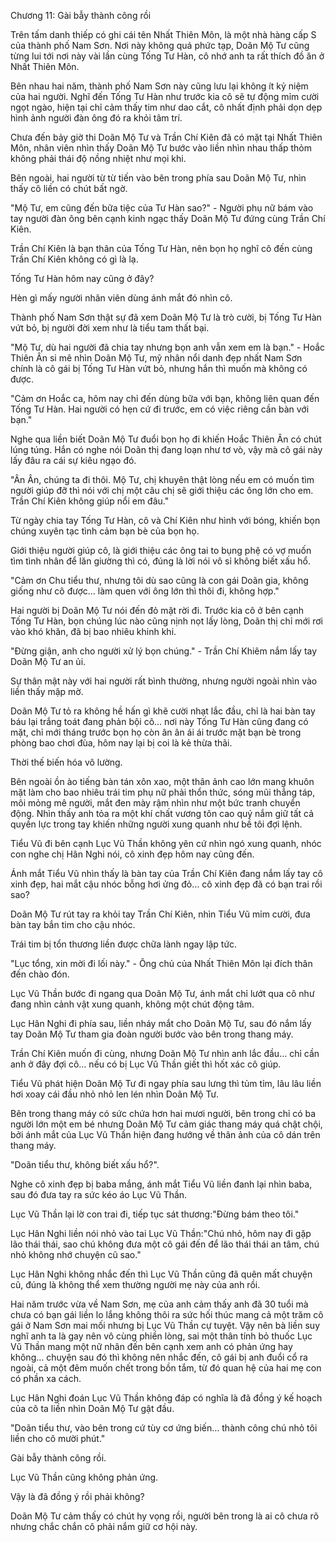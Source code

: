 




Chương 11: Gài bẫy thành công rồi


Trên tấm danh thiếp có ghi cái tên Nhất Thiên Môn, là một nhà hàng cấp S của thành phố Nam Sơn. Nơi này không quá phức tạp, Doãn Mộ Tư cũng từng lui tới nơi này vài lần cùng Tống Tư Hàn, cô nhớ anh ta rất thích đồ ăn ở Nhất Thiên Môn.

Bên nhau hai năm, thành phố Nam Sơn này cũng lưu lại không ít kỷ niệm của hai người. Nghĩ đến Tống Tư Hàn như trước kia cô sẽ tự động mỉm cười ngọt ngào, hiện tại chỉ cảm thấy tim như dao cắt, cô nhất định phải dọn dẹp hình ảnh người đàn ông đó ra khỏi tâm trí.

Chưa đến bảy giờ thi Doãn Mộ Tư và Trần Chí Kiên đã có mặt tại Nhất Thiên Môn, nhân viên nhìn thấy Doãn Mộ Tư bước vào liền nhìn nhau thấp thỏm không phải thái độ nồng nhiệt như mọi khi.

Bên ngoài, hai người từ từ tiến vào bên trong phía sau Doãn Mộ Tư, nhìn thấy cô liền có chút bất ngờ.

"Mộ Tư, em cũng đến bữa tiệc của Tư Hàn sao?" - Người phụ nữ bám vào tay người đàn ông bên cạnh kinh ngạc thấy Doãn Mộ Tư đứng cùng Trần Chí Kiên.

Trần Chí Kiên là bạn thân của Tống Tư Hàn, nên bọn họ nghĩ cô đến cùng Trần Chí Kiên không có gì là lạ.

Tống Tư Hàn hôm nay cũng ở đây?

Hèn gì mấy người nhân viên dùng ánh mắt đó nhìn cô.

Thành phố Nam Sơn thật sự đã xem Doãn Mộ Tư là trò cười, bị Tống Tư Hàn vứt bỏ, bị người đời xem như là tiểu tam thất bại.



"Mộ Tư, dù hai người đã chia tay nhưng bọn anh vẫn xem em là bạn." - Hoắc Thiên Ân si mê nhìn Doãn Mộ Tư, mỹ nhân nổi danh đẹp nhất Nam Sơn chính là cô gái bị Tống Tư Hàn vứt bỏ, nhưng hắn thì muốn mà không có được.

"Cảm ơn Hoắc ca, hôm nay chỉ đến dùng bữa với bạn, không liên quan đến Tống Tư Hàn. Hai người có hẹn cứ đi trước, em có việc riêng cần bàn với bạn."

Nghe qua liền biết Doãn Mộ Tư đuổi bọn họ đi khiến Hoắc Thiên Ân có chút lúng túng. Hắn có nghe nói Doãn thị đang loạn như tơ vò, vậy mà cô gái này lấy đâu ra cái sự kiêu ngạo đó.

"Ân Ân, chúng ta đi thôi. Mộ Tư, chị khuyên thật lòng nếu em có muốn tìm người giúp đỡ thì nói với chị một câu chị sẽ giới thiệu các ông lớn cho em. Trần Chí Kiên không giúp nổi em đâu."

Từ ngày chia tay Tống Tư Hàn, cô và Chí Kiên như hình với bóng, khiến bọn chúng xuyên tạc tình cảm bạn bè của bọn họ.

Giới thiệu người giúp cô, là giới thiệu các ông tai to bụng phệ có vợ muốn tìm tình nhân để lăn giường thì có, đúng là lời nói vô sỉ không biết xấu hổ.

"Cảm ơn Chu tiểu thư, nhưng tôi dù sao cũng là con gái Doãn gia, không giống như cô được… làm quen với ông lớn thì thôi đi, không hợp."

Hai người bị Doãn Mộ Tư nói đến đỏ mặt rời đi. Trước kia cô ở bên cạnh Tống Tư Hàn, bọn chúng lúc nào cũng nịnh nọt lấy lòng, Doãn thị chỉ mới rơi vào khó khăn, đã bị bao nhiêu khinh khi.

"Đừng giận, anh cho người xử lý bọn chúng." - Trần Chí Khiêm nắm lấy tay Doãn Mộ Tư an ủi.

Sự thân mật này với hai người rất bình thường, nhưng người ngoài nhìn vào liền thấy mập mờ.

Doãn Mộ Tư tỏ ra không hề hấn gì khẽ cười nhạt lắc đầu, chỉ là hai bàn tay báu lại trắng toát đang phản bội cô… nơi này Tống Tư Hàn cũng đang có mặt, chỉ mới tháng trước bọn họ còn ân ân ái ái trước mặt bạn bè trong phòng bao chơi đùa, hôm nay lại bị coi là kẻ thừa thãi.

Thời thế biến hóa vô lường.

Bên ngoài ồn ào tiếng bàn tán xôn xao, một thân ảnh cao lớn mang khuôn mặt làm cho bao nhiêu trái tim phụ nữ phải thổn thức, sóng mũi thẳng táp, môi mỏng mê người, mắt đen mày rậm nhìn như một bức tranh chuyển động. Nhìn thấy anh tỏa ra một khí chất vương tôn cao quý nắm giữ tất cả quyền lực trong tay khiến những người xung quanh như bề tôi đợi lệnh.



Tiểu Vũ đi bên cạnh Lục Vũ Thần không yên cứ nhìn ngó xung quanh, nhóc con nghe chị Hân Nghi nói, cô xinh đẹp hôm nay cũng đến.

Ánh mắt Tiểu Vũ nhìn thấy là bàn tay của Trần Chí Kiên đang nắm lấy tay cô xinh đẹp, hai mắt cậu nhóc bỗng hơi ửng đỏ… cô xinh đẹp đã có bạn trai rồi sao?

Doãn Mộ Tư rút tay ra khỏi tay Trần Chí Kiên, nhìn Tiểu Vũ mỉm cười, đưa bàn tay bắn tim cho cậu nhóc.

Trái tim bị tổn thương liền được chữa lành ngay lập tức.

"Lục tổng, xin mời đi lối này." - Ông chủ của Nhất Thiên Môn lại đích thân đến chào đón.

Lục Vũ Thần bước đi ngang qua Doãn Mộ Tư, ánh mắt chỉ lướt qua cô như đang nhìn cảnh vật xung quanh, không một chút động tâm.

Lục Hân Nghi đi phía sau, liền nháy mắt cho Doãn Mộ Tư, sau đó nắm lấy tay Doãn Mộ Tư tham gia đoàn người bước vào bên trong thang máy.

Trần Chí Kiên muốn đi cùng, nhưng Doãn Mộ Tư nhìn anh lắc đầu… chỉ cần anh ở đây đợi cô… nếu có bị Lục Vũ Thần giết thì hốt xác cô giúp.

Tiểu Vũ phát hiện Doãn Mộ Tư đi ngay phía sau lưng thì tủm tỉm, lâu lâu liền hơi xoay cái đầu nhỏ nhỏ len lén nhìn Doãn Mộ Tư.

Bên trong thang máy có sức chứa hơn hai mươi người, bên trong chỉ có ba người lớn một em bé nhưng Doãn Mộ Tư cảm giác thang máy quá chật chội, bởi ánh mắt của Lục Vũ Thần hiện đang hướng về thân ảnh của cô dán trên thang máy.

"Doãn tiểu thư, không biết xấu hổ?".

Nghe cô xinh đẹp bị baba mắng, ánh mắt Tiểu Vũ liền đanh lại nhìn baba, sau đó đưa tay ra sức kéo áo Lục Vũ Thần.

Lục Vũ Thần lại lờ con trai đi, tiếp tục sát thương:"Đừng bám theo tôi."



Lục Hân Nghi liền nói nhỏ vào tai Lục Vũ Thần:"Chú nhỏ, hôm nay đi gặp lão thái thái, sao chú không đưa một cô gái đến để lão thái thái an tâm, chú nhỏ không nhớ chuyện cũ sao."

Lục Hân Nghi không nhắc đến thì Lục Vũ Thần cũng đã quên mất chuyện cũ, đúng là không thể xem thường người mẹ này của anh rồi.

Hai năm trước vừa về Nam Sơn, mẹ của anh cảm thấy anh đã 30 tuổi mà chưa có bạn gái liền lo lắng không thôi ra sức hối thúc mang cả một trăm cô gái ở Nam Sơn mai mối nhưng bị Lục Vũ Thần cự tuyệt. Vậy nên bà liền suy nghĩ anh ta là gay nên vô cùng phiền lòng, sai một thân tính bỏ thuốc Lục Vũ Thần mang một nữ nhân đến bên cạnh xem anh có phản ứng hay không… chuyện sau đó thì không nên nhắc đến, cô gái bị anh đuổi cổ ra ngoài, cả một đêm muốn chết trong bồn tắm, từ đó quan hệ của hai mẹ con có phần xa cách.

Lục Hân Nghi đoán Lục Vũ Thần không đáp có nghĩa là đã đồng ý kế hoạch của cô ta liền nhìn Doãn Mộ Tư gật đầu.

"Doãn tiểu thư, vào bên trong cứ tùy cơ ứng biến… thành công chú nhỏ tôi liền cho cô mười phút."

Gài bẫy thành công rồi.

Lục Vũ Thần cũng không phản ứng.

Vậy là đã đồng ý rồi phải không?

Doãn Mộ Tư cảm thấy có chút hy vọng rồi, người bên trong là ai cô chưa rõ nhưng chắc chắn cô phải nắm giữ cơ hội này.




